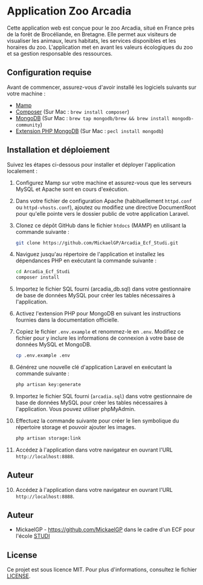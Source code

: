 # Application Zoo Arcadia

Cette application web est conçue pour le zoo Arcadia, situé en France près de la forêt de Brocéliande, en Bretagne. Elle permet aux visiteurs de visualiser les animaux, leurs habitats, les services disponibles et les horaires du zoo. L'application met en avant les valeurs écologiques du zoo et sa gestion responsable des ressources.

## Configuration requise

Avant de commencer, assurez-vous d'avoir installé les logiciels suivants sur votre machine :

- [Mamp](https://www.mamp.info/)
- [Composer](https://getcomposer.org/) (Sur Mac : `brew install composer`)
- [MongoDB](https://www.mongodb.com/) (Sur Mac : `brew tap mongodb/brew && brew install mongodb-community`)
- [Extension PHP MongoDB](https://www.php.net/manual/en/mongodb.installation.pecl.php) (Sur Mac : `pecl install mongodb`)

## Installation et déploiement

Suivez les étapes ci-dessous pour installer et déployer l'application localement :

1. Configurez Mamp sur votre machine et assurez-vous que les serveurs MySQL et Apache sont en cours   d'exécution.

2. Dans votre fichier de configuration Apache (habituellement `httpd.conf` ou `httpd-vhosts.conf`), ajoutez ou modifiez une directive DocumentRoot pour qu'elle pointe vers le dossier public de votre application Laravel.

3. Clonez ce dépôt GitHub dans le fichier `htdocs` (MAMP) en utilisant la commande suivante :

   ```bash
   git clone https://github.com/MickaelGP/Arcadia_Ecf_Studi.git
    ```

4. Naviguez jusqu'au répertoire de l'application et installez les dépendances PHP en exécutant la commande suivante :
    ```bash
    cd Arcadia_Ecf_Studi
    composer install
    ```

5. Importez le fichier SQL fourni (arcadia_db.sql) dans votre gestionnaire de base de données MySQL pour créer les tables nécessaires à l'application.

6. Activez l'extension PHP pour MongoDB en suivant les instructions fournies dans la documentation officielle.

7. Copiez le fichier `.env.example` et renommez-le en `.env`. Modifiez ce fichier pour y inclure les informations de connexion à votre base de données MySQL et MongoDB.
    ```bash
    cp .env.example .env
    ```

8. Générez une nouvelle clé d'application Laravel en exécutant la commande suivante :

    ```bash
    php artisan key:generate
    ```

9. Importez le fichier SQL fourni  (`arcadia.sql`) dans votre gestionnaire de base de données MySQL pour créer les tables nécessaires à l'application. Vous pouvez utiliser phpMyAdmin.


10. Effectuez la commande suivante pour créer le lien symbolique du répertoire storage et pouvoir ajouter les images.
    ```bash
    php artisan storage:link
    ```

11. Accédez à l'application dans votre navigateur en ouvrant l'URL `http://localhost:8888`.


## Auteur




10. Accédez à l'application dans votre navigateur en ouvrant l'URL `http://localhost:8888`.


## Auteur


- MickaelGP - https://github.com/MickaelGP dans le cadre d'un ECF pour l'école [STUDI](https://www.studi.com/)

## License

Ce projet est sous licence MIT. Pour plus d'informations, consultez le fichier [LICENSE](LICENSE).